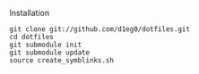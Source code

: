 Installation

    git clone git://github.com/d1eg0/dotfiles.git
    cd dotfiles
    git submodule init
    git submodule update
    source create_symblinks.sh
